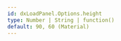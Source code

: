 ```yaml
---
id: dxLoadPanel.Options.height
type: Number | String | function()
default: 90, 60 (Material)
---
```


